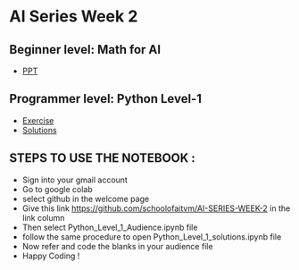 # AI Series Week 2

## Beginner level: Math for AI 
* [PPT](https://github.com/schoolofaitvm/AI-SERIES-WEEK-2/blob/master/Basic%20maths%20for%20AI.pptx)

## Programmer level: Python Level-1
* [Exercise](https://github.com/schoolofaitvm/AI-SERIES-WEEK-2/blob/master/Python_Level_1_Audience_.ipynb)
* [Solutions](https://github.com/schoolofaitvm/AI-SERIES-WEEK-2/blob/master/Python_Level_1_solutions.ipynb)

## STEPS TO USE THE NOTEBOOK :
- Sign into your gmail account
- Go to google colab
- select github in the welcome page
- Give this link https://github.com/schoolofaitvm/AI-SERIES-WEEK-2 in the link column
- Then select Python_Level_1_Audience.ipynb file
- follow the same procedure to open Python_Level_1_solutions.ipynb file
- Now refer and code the blanks in your audience file
- Happy Coding !
